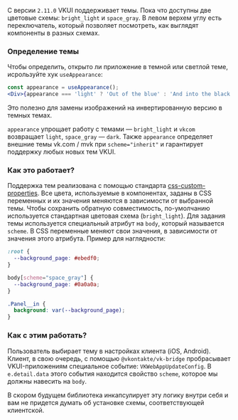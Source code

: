С версии `2.11.0` VKUI поддерживает темы. Пока что доступны две цветовые схемы: `bright_light` и `space_gray`.
В левом верхем углу есть переключатель, который позволяет посмотреть, как выглядят компоненты в разных
схемах.

### Определение темы

Чтобы определить, открыто ли приложение в темной или светлой теме, исрользуйте хук `useAppearance`:

```jsx
const appearance = useAppearance();
<Div>{appearance === 'light' ? 'Out of the blue' : 'And into the black'}</Div>;
```

Это полезно для замены изображений на инвертированную версию в темных темах.

`appearance` упрощает работу с темами — `bright_light` и `vkcom` возвращает `light`, `space_gray` — `dark`. Также `appearance` определяет внешние темы vk.com / mvk при `scheme="inherit"` и гарантирует поддержку любых новых тем VKUI.

### Как это работает?
Поддержка тем реализована с помощью стандарта
[css-custom-properties](https://developer.mozilla.org/en-US/docs/Web/CSS/--*). Все цвета, используемые в
компонентах, заданы в CSS переменных и их значения меняются в зависимости от выбранной темы. Чтобы сохранить обратную
совместимость, по-умолчанию используется стандартная цветовая схема (`bright_light`).
Для задания темы используется специальный атрибут на `body`, который называется `scheme`. В CSS переменные меняют
свои значения, в зависимости от значения этого атрибута. Пример для наглядности:

```css static
:root {
  --background_page: #ebedf0;
}

body[scheme="space_gray"] {
  --background_page: #0a0a0a;
}

.Panel__in {
  background: var(--background_page);
}

```

### Как с этим работать?
Пользователь выбирает тему в настройках клиента (iOS, Android). Клиент, в свою очередь, с помощью
`@vkontakte/vk-bridge` пробрасывает VKUI-приложениям специальное событие: `VKWebAppUpdateConfig`.
В `e.detail.data` этого события находится свойство `scheme`, которое мы должны навесить на `body`.

В скором будущем библиотека инкапсулирует эту логику внутри себя и вам не придется думать об установке схемы,
соответствующей клиентской.
